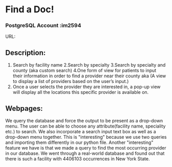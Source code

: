 # Find a Doc!

### PostgreSQL Account :im2594

URL:

## Description:
1. Search by facility name
2.Search by specialty
3.Search by specialty and county (aka custom search)
4.One form of view for patients to input their information in order to find a provider near their county aka (A view to display a list of providers based on the user’s input.)
5. Once a user selects the provider they are interested in, a pop-up view will display all the locations this specific provider is available on.

## Webpages: 
We query the database and force the output to be present as a drop-down menu. The user can be able to choose any attribute(facility name, speciality etc.) to search. We also incorporate
a search input text box as well as a drop-down menu together. This is "interesting" because we use two queries and importing them differently in our python file. Another "interesting" feature we have is that we made a query to find the most occurring provider in our database. We went through a real-world database and found out that there is such a facility with 4406103 occurrences in New York State.
